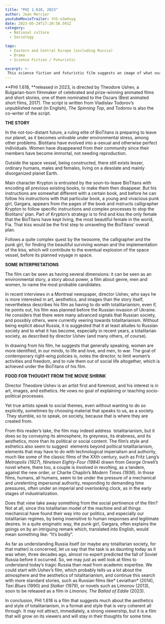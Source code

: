 ```yaml
---
title: "PHI 1.618, 2023"
author: Jean Mercier
youtubeMovieTrailer: thS-o3wXvyg
date: 2023-05-24T17:20:58.591Z
category:
  - National culture
  - Sociology

tags:
  - Eastern and Central Europe (including Russia)
  - Drama
  - Science Fiction / Futuristic

excerpt: >-
 This science fiction and futuristic film suggests an image of what our future could look like, but it may speak as much, or more, about our present: environmental degradation, totalitarianism, and the male-female class war. 
---
```

\*\*PHI 1.618, \*\*released in 2023, is directed by Theodore Ushev, a Bulgarian-born filmmaker of celebrated and prize-winning animated films and short stories, one of them nominated to the Oscars (Best animated short films, 2017). The script is written from Vladislav Todorov’s unpublished novel (in English), *The Spinning Top*, and Todorov is also the co-writer of the script.

**THE STORY**

In the not-too-distant future, a ruling elite of BioTitans is preparing to leave our planet, as it becomes unlivable under environmental stress, among other problems. Biotitans have evolved into a-sexual and otherwise perfect individuals. Women have disappeared from their community since their members have become immortal, not needing reproduction.  

Outside the space vessel, being constructed, there still exists lesser, ordinary humans, males and females, living on a desolate and mainly disorganized planet Earth.  

Main character Krypton is entrusted by the soon-to-leave BioTitans with encoding all previous existing books, to make them then disappear. But his instructions are somewhat different with a certain book, and before he can follow his instructions with that particular book, a young and vivacious punk girl, Gargara, appears from the pages of the book and instructs calligrapher Krypton to follow specific instructions and complex processes to stop the Biotitans’ plan. Part of Krypton’s strategy is to find and kiss the only female that the BioTitans have kept living, the most beautiful female in the world, Fia. That kiss would be the first step to unraveling the BioTitans’ overall plan.  

Follows a quite complex quest by the twosome, the calligrapher and the punk girl, for finding the beautiful surviving woman and the implementation of the kiss, which will contribute to the eventual explosion of the space vessel, before its planned voyage in space.

**SOME INTERPRETATIONS**

The film can be seen as having several dimensions: it can be seen as an environmental story, a story about power, a film about genre, men and women, to name the most probable candidates.

In recent interviews in a Montreal newspaper, director Ushev, who says he is more interested in art, aesthetics, and images than the story itself, nevertheless describes his film as having to do with totalitarianism, even if, he points out, his film was planned before the Russian invasion of Ukraine. He considers that there were many advanced signals that Russian society, and possibly others, were currently veering towards totalitarianism. Without being explicit about Russia, it is suggested that it at least alludes to Russian society and to what it has become, especially in recent years, a totalitarian society, as described by director Ushev (and many others, of course).

In drawing from his film, he suggests that generally speaking, women are more identified, in our minds, to life and love, and men, to war. The goal of contemporary right-wing policies is, notes the director, to limit women’s activities and freedom, and to rule them out of social life altogether, which is achieved under the BioTitans of his film.

**FOOD FOR THOUGHT FROM THE MOVIE SHRINK**

Director Theodore Ushev is an artist first and foremost, and his interest is in art, images, and esthetics. He vows no goal of explaining or teaching socio-political processes.

Yet true artists speak to social themes, even without wanting to do so explicitly, sometimes by choosing material that speaks to us, as a society.  They stumble, so to speak, on society, because that is where they are created from.

From this reader’s take, the film may indeed address  totalitarianism, but it does so by conveying its atmosphere, its greyness, its drabness, and its aesthetics, more than its political or social content. The film’s style and esthetics also seem to suggest  elements beyond political totalitarianism, elements that may have to do with technological imperialism and authority, much like some of the classic films of the XXth century, such as Fritz Lang’s *Metropolis (1927*), *Nineteen Eighty-Four (1984)* drawn from George Orwell’s novel where, there too, a couple is involved in revolting, as a tandem, against the new order, or Charlie Chaplin’s *Modern Times (1936*). In those films, humans, all humans, seem to be under the pressure of a mechanical and unrelenting impersonal authority, responding to demanding time pressures, often under an imperial and overlooking clock, as in the early stages of industrialization.

Does that view take away something from the social pertinence of the film? Not at all, since this totalitarian model of the machine and all things mechanical have found their way into our politics, and especially our totalitarian regimes, by being insensitive to human responses and legitimate desires. In a quite enigmatic way, the punk girl, Gargara, often explains the goings on by an intriguing remark which, translated into English, would mean something like: “It’s bodily”.

As far as understanding Russia itself (or maybe any totalitarian society, for that matter) is concerned, let us say that the task is as daunting today as it was when, three decades ago, almost no expert predicted the fall of Soviet Russia before it occurred. So, we may just as well look at films to understand today’s tragic Russia than read from academic expertise. We could start with Ushev’s film, which probably tells us a lot about the atmosphere and the aesthetics of totalitarianism, and continue this search with more standard stories, such as Russian films like\* Leviathan\* (2014), *Taxi Blues* (1990) and *Stalker* (1979), or novels such as Limonov (2013), soon to be released as a film in *Limonov, The Ballad of Eddie* (2023).  

In conclusion, PHI 1.618 is a film that suggests much about the aesthetics and style of totalitarianism, in a format and style that is very coherent all through. It may not attract, immediately, a strong viewership, but it is a film that will grow on its viewers and will stay in their thoughts for some time.

 
